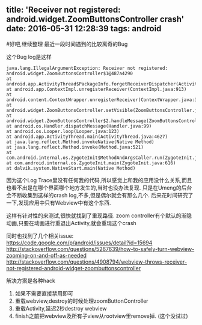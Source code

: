 title: 'Receiver not registered: android.widget.ZoomButtonsController crash'
date: 2016-05-31 12:28:39
tags: android
---
#好吧,继续整理 最近一段时间遇到的比较离奇的Bug

这个Bug log是这样

	java.lang.IllegalArgumentException: Receiver not registered: android.widget.ZoomButtonsController$1@487a4290
	at android.app.ActivityThread$PackageInfo.forgetReceiverDispatcher(ActivityThread.java:793)
	at android.app.ContextImpl.unregisterReceiver(ContextImpl.java:913)
	at android.content.ContextWrapper.unregisterReceiver(ContextWrapper.java:331)
	at android.widget.ZoomButtonsController.setVisible(ZoomButtonsController.java:404)
	at android.widget.ZoomButtonsController$2.handleMessage(ZoomButtonsController.java:178)
	at android.os.Handler.dispatchMessage(Handler.java:99)
	at android.os.Looper.loop(Looper.java:123)
	at android.app.ActivityThread.main(ActivityThread.java:4627)
	at java.lang.reflect.Method.invokeNative(Native Method)
	at java.lang.reflect.Method.invoke(Method.java:521)
	at com.android.internal.os.ZygoteInit$MethodAndArgsCaller.run(ZygoteInit.java:858)
	at com.android.internal.os.ZygoteInit.main(ZygoteInit.java:616)
	at dalvik.system.NativeStart.main(Native Method)

因为这个Log Trace里没有任何我的代码,所以感觉上和我的应用没什么关系,而且也看不出是在哪个界面哪个地方发生的,当时也没办法复现.
只是在Umeng的后台会不断收集到这样的crash log,不多,但是偶尔就会有那么几个.
后来花时间研究了一下,发现应用中只有Webview中有这个东西.

这样有针对性的来测试,很快就找到了重现路径. zoom controller有个默认的渐隐动画,只要在动画进行重退出Activity,就会重现这个crash

同时也找到了几个相关issue:
https://code.google.com/p/android/issues/detail?id=15694
http://stackoverflow.com/questions/5267639/how-to-safely-turn-webview-zooming-on-and-off-as-needed
http://stackoverflow.com/questions/4908794/webview-throws-receiver-not-registered-android-widget-zoombuttonscontroller

解决方案是各种hack
1. 如果不需要直接禁用即可
2. 重载webview,destroy的时候处理zoomButtonController
3. 重载Activity,延迟2秒destroy webview
4. finish之前把webview及所有子view从rootview里remove掉. (这个没试过)